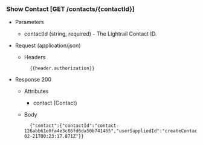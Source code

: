 ### Show Contact [GET /contacts/{contactId}]
+ Parameters
    + contactId (string, required) - The Lightrail Contact ID.

+ Request (application/json)
    + Headers
    
            {{header.authorization}}
            
    
+ Response 200
    + Attributes
        + contact (Contact)

    + Body
    
            {"contact":{"contactId":"contact-126abb61e0fa4e3c86fd6da50b741465","userSuppliedId":"createContact1","email":"alice@example.com","firstName":null,"lastName":null,"dateCreated":"2018-02-21T00:23:17.871Z"}}

